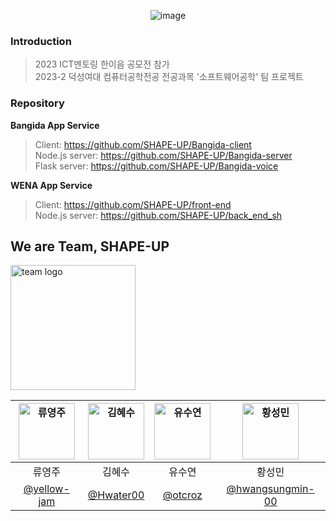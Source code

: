 

<div align="center">
	
![image](https://github.com/SHAPE-UP/.github/assets/79989242/65c82721-af41-4995-8a54-deb3a6ce4c2f)


</div>

### Introduction
> 2023 ICT멘토링 한이음 공모전 참가 <br/>
> 2023-2 덕성여대 컴퓨터공학전공 전공과목 '소프트웨어공학' 팀 프로젝트 

### Repository
**Bangida App Service**
> Client: https://github.com/SHAPE-UP/Bangida-client <br />
> Node.js server: https://github.com/SHAPE-UP/Bangida-server <br/>
> Flask server: https://github.com/SHAPE-UP/Bangida-voice <br/>

**WENA App Service**
> Client: https://github.com/SHAPE-UP/front-end <br />
> Node.js server: https://github.com/SHAPE-UP/back_end_sh <br/>


## We are Team, SHAPE-UP
<img src="https://github.com/SHAPE-UP/.github/assets/79989242/a8982dd8-ff65-4a76-a438-3e66c8bb664d" width="200px" alt="team logo"> <br />

|<img src="https://avatars.githubusercontent.com/u/88462774?v=4" width="90px" alt="류영주">|<img src="https://avatars.githubusercontent.com/u/84445176?v=4" width="90px" alt="김혜수">| <img src="https://avatars.githubusercontent.com/u/79989242?s=96&v=4" width=90px alt="유수연"/>  | <img src="https://avatars.githubusercontent.com/u/89893533?v=4" width=90px alt="황성민"/>  |
| :-----: | :-----: | :-----: | :-----: |
| 류영주 | 김혜수 | 유수연 | 황성민 |
| [@yellow-jam](https://github.com/yellow-jam) |[@Hwater00](https://github.com/Hwater00)| [@otcroz](https://github.com/otcroz) | [@hwangsungmin-00](https://github.com/hwangsungmin-00)  |

